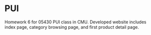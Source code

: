 # PUI
Homework 6 for 05430 PUI class in CMU.
Developed website includes index page, category browsing page, and first product detail page.
